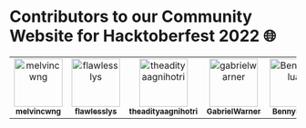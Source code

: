 <h1> Contributors to our Community Website for Hacktoberfest 2022 🌐</h1>

<!-- CONTRIBUTORS.md START -->
<!--
  Each <tr></tr> element contains MAX 6 <td></td> elements.
  Please begin with a new <tr></tr> element if the previous one is already full.
-->

<table>
  <tbody>
    <tr>
      <td align="center">
          <a href="https://github.com/melvincwng" target="_blank" rel="noopener noreferrer">
              <img 
                src="https://avatars.githubusercontent.com/u/77479885?v=4" 
                width="85" 
                alt="melvincwng"
              />
              <br />
              <sub><b>melvincwng</b></sub>
          </a>
      </td>
      <td align="center">
          <a href="https://github.com/flawlesslys" target="_blank" rel="noopener noreferrer">
              <img 
                src="https://avatars.githubusercontent.com/u/81615152?v=4" 
                width="85" 
                alt="flawlesslys"
              />
              <br />
              <sub><b>flawlesslys</b></sub>
          </a>    
      </td>
      <td align="center">
          <a href="https://github.com/theadityaagnihotri" target="_blank" rel="noopener noreferrer">
              <img 
                src="https://avatars.githubusercontent.com/u/95487342?v=4" 
                width="85" 
                alt="theadityaagnihotri"
              />
              <br />
              <sub><b>theadityaagnihotri</b></sub>
          </a>
      </td>
      <td align="center">
        <a href="https://github.com/GabrielWarner" target="_blank" rel="noopener noreferrer">
          <img 
            src="https://avatars.githubusercontent.com/u/98490756?v=4"
            width="85" 
            alt="gabrielwarner"
          />
          <br />
          <sub><b>GabrielWarner</b></sub>
        </a>
      </td>
      <td align="center">
        <a href="https://github.com/Bennykillua" target="_blank" rel="noopener noreferrer">
          <img 
            src="https://avatars.githubusercontent.com/u/67695793?v=4"
            width="85" 
            alt="Bennykillua"
          />
          <br />
          <sub><b>Bennykillua</b></sub>
        </a>
      </td>
      <td align="center">
        <a href="https://github.com/Mesfrum" target="_blank" rel="noopener noreferrer">
          <img 
            src="https://avatars.githubusercontent.com/u/99741869?v=4"
            width="85" 
            alt="Mesfrum"
          />
          <br />
          <sub><b>Mesfrum</b></sub>
        </a>
      </td>
    </tr>   
  </tbody>
</table>

<!-- CONTRIBUTORS.md END -->
